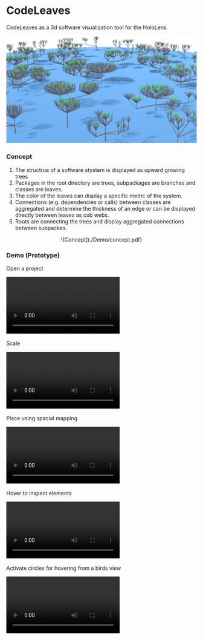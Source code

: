 # CodeLeaves
CodeLeaves as a 3d software visualization tool for the HoloLens

![Layout](Demo/layout.png)


### Concept
1. The structrue of a software stystem is displayed as upward growing trees
2. Packages in the root directory are trees, subpackages are branches and classes are leaves.
3. The color of the leaves can display a specific metric of the system.
4. Connections (e.g. dependencies or calls) between classes are aggregated and determine the thickness of an edge or can be displayed directly between leaves as cob webs.
5. Roots are connecting the trees and display aggregated connections between subpackes.

<center>![Concept](./Demo/concept.pdf)</center>

### Demo (Prototype)

Open a project

![Start](Demo/start.mp4)

Scale

![Scale](Demo/scale.mp4)

Place using spacial mapping

![Place](Demo/place.mp4)

Hover to inspect elements

![Hover](Demo/hover.mp4)

Activate circles for hovering from a birds view

![Circles](Demo/circles.mp4)

